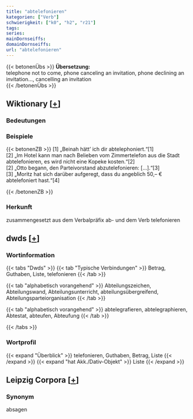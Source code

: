 ```yaml
---
title: "abtelefonieren"
kategorien: ["Verb"]
schwierigkeit: ["k0", "h2", "r21"]
tags:
series:
mainDornseiffs:
domainDornseiffs:
url: "abtelefonieren"
---
```


{{< betonenÜbs >}}
**Übersetzung:**  
telephone not to come, phone canceling an invitation, phone declining  an invitation..., cancelling an invitation  
{{< /betonenÜbs >}}

## Wiktionary [[+](https://de.wiktionary.org/wiki/abtelefonieren)]

### Bedeutungen

### Beispiele
{{< betonenZB >}}
[1] „Beinah hätt’ ich dir abtelephoniert.“[1]  
[2] „Im Hotel kann man nach Belieben vom Zimmertelefon aus die Stadt abtelefonieren, es wird nicht eine Kopeke kosten.“[2]  
[2] „Otto begann, den Parteivorstand abzutelefonieren: […].“[3]  
[3] „Moritz hat sich darüber aufgeregt, dass du angeblich 50,– € abtelefoniert hast.“[4]  

{{< /betonenZB >}}
### Herkunft
zusammengesetzt aus dem Verbalpräfix ab- und dem Verb telefonieren  



## dwds [[+](https://www.dwds.de/wb/abtelefonieren)]

### Wortinformation
{{< tabs "Dwds" >}}
{{< tab "Typische Verbindungen" >}}
Betrag, Guthaben, Liste, telefonieren
{{< /tab >}}

{{< tab "alphabetisch vorangehend" >}}
Abteilungszeichen, Abteilungswand, Abteilungsunterricht, abteilungsübergreifend, Abteilungsparteiorganisation
{{< /tab >}}

{{< tab "alphabetisch vorangehend" >}}
abtelegrafieren, abtelegraphieren, Abtestat, abteufen, Abteufung
{{< /tab >}}

{{< /tabs >}}

### Wortprofil
{{< expand "Überblick" >}} telefonieren, Guthaben, Betrag, Liste {{< /expand >}}
{{< expand "hat Akk./Dativ-Objekt" >}} Liste {{< /expand >}}

## Leipzig Corpora [[+](https://corpora.uni-leipzig.de/en/res?word=abtelefonieren&corpusId=deu_newscrawl-public_2018)]


### Synonym
absagen

